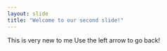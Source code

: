 ```yaml
---
layout: slide
title: "Welcome to our second slide!"
---
```

This is very new to me
Use the left arrow to go back!
